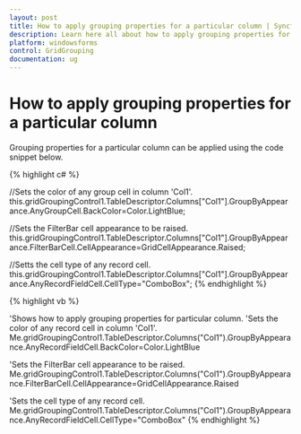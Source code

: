 ```yaml
---
layout: post
title: How to apply grouping properties for a particular column | Syncfusion
description: Learn here all about how to apply grouping properties for a particular column of Syncfusion Windows Forms GridGroupingControl control and more.
platform: windowsforms
control: GridGrouping
documentation: ug
---
```


# How to apply grouping properties for a particular column

Grouping properties for a particular column can be applied using the code snippet below.

 
{% highlight c# %}

//Sets the color of any group cell in column 'Col1'.
this.gridGroupingControl1.TableDescriptor.Columns["Col1"].GroupByAppearance.AnyGroupCell.BackColor=Color.LightBlue;

//Sets the FilterBar cell appearance to be raised.
this.gridGroupingControl1.TableDescriptor.Columns["Col1"].GroupByAppearance.FilterBarCell.CellAppearance=GridCellAppearance.Raised;

//Setts the cell type of any record cell.
this.gridGroupingControl1.TableDescriptor.Columns["Col1"].GroupByAppearance.AnyRecordFieldCell.CellType="ComboBox";
{% endhighlight  %}

{% highlight vb %}

'Shows how to apply grouping properties for particular column.
'Sets the color of any record cell in column 'Col1'.
Me.gridGroupingControl1.TableDescriptor.Columns("Col1").GroupByAppearance.AnyRecordFieldCell.BackColor=Color.LightBlue

'Sets the FilterBar cell appearance to be raised.
Me.gridGroupingControl1.TableDescriptor.Columns("Col1").GroupByAppearance.FilterBarCell.CellAppearance=GridCellAppearance.Raised

'Sets the cell type of any record cell.
Me.gridGroupingControl1.TableDescriptor.Columns("Col1").GroupByAppearance.AnyRecordFieldCell.CellType="ComboBox"
{% endhighlight  %}